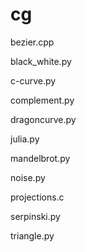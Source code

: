 # cg
bezier.cpp

black_white.py

c-curve.py

complement.py

dragoncurve.py

julia.py

mandelbrot.py

noise.py

projections.c

serpinski.py

triangle.py
